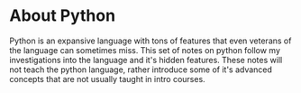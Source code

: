 # About Python
Python is an expansive language with tons of features that even veterans of the language can sometimes miss. This set of notes on python follow my investigations into the language and it's hidden features. These notes will not teach the python language, rather introduce some of it's advanced concepts that are not usually taught in intro courses.